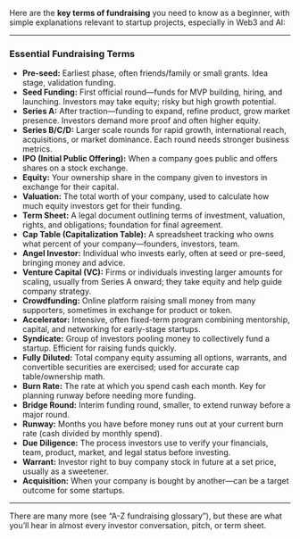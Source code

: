Here are the **key terms of fundraising** you need to know as a beginner, with simple explanations relevant to startup projects, especially in Web3 and AI:

***

### Essential Fundraising Terms

- **Pre-seed:** Earliest phase, often friends/family or small grants. Idea stage, validation funding.
- **Seed Funding:** First official round—funds for MVP building, hiring, and launching. Investors may take equity; risky but high growth potential.
- **Series A:** After traction—funding to expand, refine product, grow market presence. Investors demand more proof and often higher equity.
- **Series B/C/D:** Larger scale rounds for rapid growth, international reach, acquisitions, or market dominance. Each round needs stronger business metrics.
- **IPO (Initial Public Offering):** When a company goes public and offers shares on a stock exchange.
- **Equity:** Your ownership share in the company given to investors in exchange for their capital.
- **Valuation:** The total worth of your company, used to calculate how much equity investors get for their funding.
- **Term Sheet:** A legal document outlining terms of investment, valuation, rights, and obligations; foundation for final agreement.
- **Cap Table (Capitalization Table):** A spreadsheet tracking who owns what percent of your company—founders, investors, team.
- **Angel Investor:** Individual who invests early, often at seed or pre-seed, bringing money and advice.
- **Venture Capital (VC):** Firms or individuals investing larger amounts for scaling, usually from Series A onward; they take equity and help guide company strategy.
- **Crowdfunding:** Online platform raising small money from many supporters, sometimes in exchange for product or token.
- **Accelerator:** Intensive, often fixed-term program combining mentorship, capital, and networking for early-stage startups.
- **Syndicate:** Group of investors pooling money to collectively fund a startup. Efficient for raising funds quickly.
- **Fully Diluted:** Total company equity assuming all options, warrants, and convertible securities are exercised; used for accurate cap table/ownership math.
- **Burn Rate:** The rate at which you spend cash each month. Key for planning runway before needing more funding.
- **Bridge Round:** Interim funding round, smaller, to extend runway before a major round.
- **Runway:** Months you have before money runs out at your current burn rate (cash divided by monthly spend).
- **Due Diligence:** The process investors use to verify your financials, team, product, market, and legal status before investing.
- **Warrant:** Investor right to buy company stock in future at a set price, usually as a sweetener.
- **Acquisition:** When your company is bought by another—can be a target outcome for some startups.

***

There are many more (see “A-Z fundraising glossary”), but these are what you’ll hear in almost every investor conversation, pitch, or term sheet.